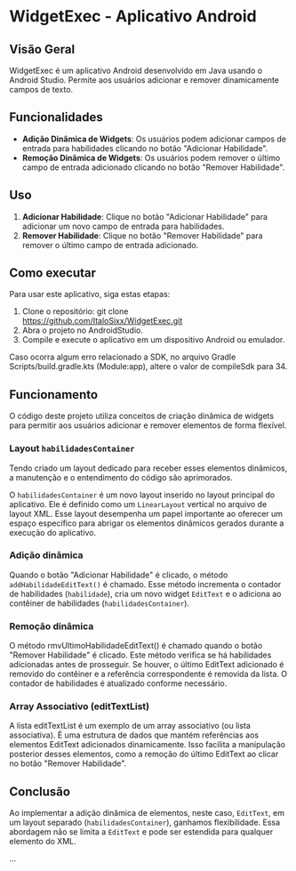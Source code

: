 # WidgetExec - Aplicativo Android

## Visão Geral

WidgetExec é um aplicativo Android desenvolvido em Java usando o Android Studio. Permite aos usuários adicionar e remover dinamicamente campos de texto.
## Funcionalidades

- **Adição Dinâmica de Widgets**: Os usuários podem adicionar campos de entrada para habilidades clicando no botão "Adicionar Habilidade".
- **Remoção Dinâmica de Widgets**: Os usuários podem remover o último campo de entrada adicionado clicando no botão "Remover Habilidade".

## Uso

1. **Adicionar Habilidade**: Clique no botão "Adicionar Habilidade" para adicionar um novo campo de entrada para habilidades.
2. **Remover Habilidade**: Clique no botão "Remover Habilidade" para remover o último campo de entrada adicionado.

## Como executar

Para usar este aplicativo, siga estas etapas:

1. Clone o repositório: git clone https://github.com/ItaloSixx/WidgetExec.git
3. Abra o projeto no AndroidStudio.
4. Compile e execute o aplicativo em um dispositivo Android ou emulador.

Caso ocorra algum erro relacionado a SDK, no arquivo Gradle Scripts/build.gradle.kts (Module:app), altere o valor de compileSdk para 34.

## Funcionamento
O código deste projeto utiliza conceitos de criação dinâmica de widgets para permitir aos usuários adicionar e remover elementos de forma flexível.

### Layout `habilidadesContainer`
Tendo criado um layout dedicado para receber esses elementos dinâmicos, a manutenção e o entendimento do código são aprimorados.

O `habilidadesContainer` é um novo layout inserido no layout principal do aplicativo. Ele é definido como um `LinearLayout` vertical no arquivo de layout XML. Esse layout desempenha um papel importante ao oferecer um espaço específico para abrigar os elementos dinâmicos gerados durante a execução do aplicativo.

### Adição dinâmica
Quando o botão "Adicionar Habilidade" é clicado, o método `addHabilidadeEditText()` é chamado. Esse método incrementa o contador de habilidades (`habilidade`), cria um novo widget `EditText` e o adiciona ao contêiner de habilidades (`habilidadesContainer`). 

### Remoção dinâmica
O método rmvUltimoHabilidadeEditText() é chamado quando o botão "Remover Habilidade" é clicado. Este método verifica se há habilidades adicionadas antes de prosseguir. Se houver, o último EditText adicionado é removido do contêiner e a referência correspondente é removida da lista. O contador de habilidades é atualizado conforme necessário.

### Array Associativo (editTextList)
A lista editTextList é um exemplo de um array associativo (ou lista associativa). É uma estrutura de dados que mantém referências aos elementos EditText adicionados dinamicamente. Isso facilita a manipulação posterior desses elementos, como a remoção do último EditText ao clicar no botão "Remover Habilidade".

## Conclusão

Ao implementar a adição dinâmica de elementos, neste caso, `EditText`, em um layout separado (`habilidadesContainer`), ganhamos flexibilidade. Essa abordagem não se limita a `EditText` e pode ser estendida para qualquer elemento do XML.

...











